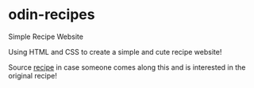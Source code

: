 # odin-recipes
Simple Recipe Website

Using HTML and CSS to create a simple and cute recipe website!

Source <a href="https://www.seriouseats.com/daan-tat-hong-kong-style-egg-tart-5208534">recipe</a> in case someone comes along this and is interested in the original recipe!
